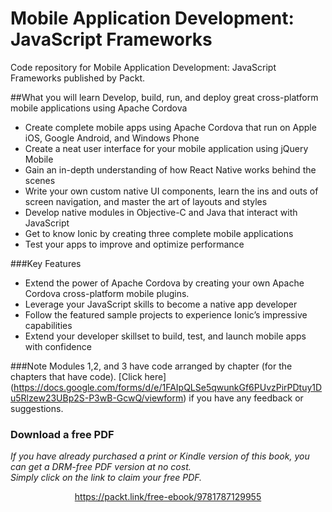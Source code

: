 # Mobile Application Development: JavaScript Frameworks
Code repository for Mobile Application Development: JavaScript Frameworks published by Packt.


##What you will learn
Develop, build, run, and deploy great cross-platform mobile applications using Apache Cordova
* Create complete mobile apps using Apache Cordova that run on Apple iOS, Google Android, and Windows Phone
* Create a neat user interface for your mobile application using jQuery Mobile
* Gain an in-depth understanding of how React Native works behind the scenes
* Write your own custom native UI components, learn the ins and outs of screen navigation, and master the art of layouts and styles
* Develop native modules in Objective-C and Java that interact with JavaScript
* Get to know Ionic by creating three complete mobile applications
* Test your apps to improve and optimize performance



###Key Features
* Extend the power of Apache Cordova by creating your own Apache Cordova cross-platform mobile plugins.
* Leverage your JavaScript skills to become a native app developer
* Follow the featured sample projects to experience Ionic’s impressive capabilities 
* Extend your developer skillset to build, test, and launch mobile apps with confidence


###Note
 Modules 1,2, and 3 have code arranged by chapter (for the chapters that have code). [Click here] (https://docs.google.com/forms/d/e/1FAIpQLSe5qwunkGf6PUvzPirPDtuy1Du5Rlzew23UBp2S-P3wB-GcwQ/viewform) if you have any feedback or suggestions.



### Download a free PDF

 <i>If you have already purchased a print or Kindle version of this book, you can get a DRM-free PDF version at no cost.<br>Simply click on the link to claim your free PDF.</i>
<p align="center"> <a href="https://packt.link/free-ebook/9781787129955">https://packt.link/free-ebook/9781787129955 </a> </p>